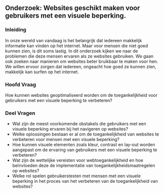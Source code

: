 ## Onderzoek: Websites geschikt maken voor gebruikers met een visuele beperking.

### Inleiding

In onze wereld van vandaag is het belangrijk dat iedereen makkelijk informatie kan vinden op het internet.
Maar voor mensen die niet goed kunnen zien, is dit soms lastig. In dit onderzoek kijken we naar de problemen
die deze mensen ervaren als ze websites gebruiken. We gaan ook zoeken naar manieren om websites beter
bruikbaar te maken voor hen. We willen ervoor zorgen dat iedereen, ongeacht hoe goed ze kunnen zien, makkelijk
kan surfen op het internet.

### Hoofd Vraag

Hoe kunnen websites geoptimaliseerd worden om de toegankelijkheid voor gebruikers met een visuele beperking te verbeteren?

### Deel Vragen

- Wat zijn de meest voorkomende obstakels die gebruikers met een visuele beperking ervaren bij het navigeren op websites?
- Welke oplossingen bestaan er al om de toegankelijkheid van websites te verbeteren voor mensen met een visuele beperking?
- Hoe kunnen visuele elementen zoals kleur, contrast en lay-out worden aangepast om de ervaring van gebruikers met een visuele beperking te verbeteren?
- Wat zijn de wettelijke vereisten voor webtoegankelijkheid en hoe beïnvloeden deze de implementatie van toegankelijkheidsmaatregelen op websites?
- Welke rol spelen gebruikerstesten met mensen met een visuele beperking in het proces van het verbeteren van de toegankelijkheid van websites?